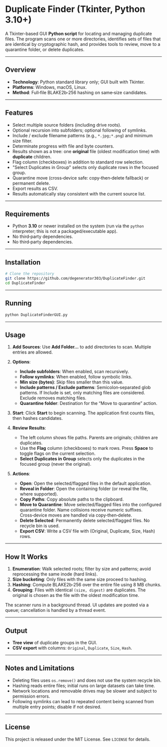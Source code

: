 # Duplicate Finder (Tkinter, Python 3.10+)

A Tkinter-based GUI **Python script** for locating and managing duplicate files. The program scans one or more directories, identifies sets of files that are identical by cryptographic hash, and provides tools to review, move to a quarantine folder, or delete duplicates.

---

## Overview

* **Technology**: Python standard library only; GUI built with Tkinter.
* **Platforms**: Windows, macOS, Linux.
* **Method**: Full‑file BLAKE2b‑256 hashing on same‑size candidates.

---

## Features

* Select multiple source folders (including drive roots).
* Optional recursion into subfolders; optional following of symlinks.
* Include / exclude filename patterns (e.g., `*.jpg;*.png`) and minimum size filter.
* Determinate progress with file and byte counters.
* Results shown as a tree: one **original** file (oldest modification time) with **duplicate** children.
* Flag column (checkboxes) in addition to standard row selection.
* "Select Duplicates in Group" selects only duplicate rows in the focused group.
* Quarantine move (cross‑device safe: copy‑then‑delete fallback) or permanent delete.
* Export results as CSV.
* Results automatically stay consistent with the current source list.

---

## Requirements

* Python **3.10** or newer installed on the system (run via the `python` interpreter; this is not a packaged/executable app).
* No third‑party dependencies.
* No third‑party dependencies.

---

## Installation

```bash
# Clone the repository
git clone https://github.com/degenerator303/DuplicateFinder.git
cd DuplicateFinder
```

---

## Running

```bash
python DuplicateFinderGUI.py
```

---

## Usage

1. **Add Sources**: Use **Add Folder…** to add directories to scan. Multiple entries are allowed.
2. **Options**:

   * **Include subfolders**: When enabled, scan recursively.
   * **Follow symlinks**: When enabled, follow symbolic links.
   * **Min size (bytes)**: Skip files smaller than this value.
   * **Include patterns / Exclude patterns**: Semicolon‑separated glob patterns. If Include is set, only matching files are considered. Exclude removes matching files.
   * **Quarantine folder**: Destination for the “Move to quarantine” action.
3. **Start**: Click **Start** to begin scanning. The application first counts files, then hashes candidates.
4. **Review Results**:

   * The left column shows file paths. Parents are originals; children are duplicates.
   * Use the **Flag** column (checkboxes) to mark rows. Press **Space** to toggle flags on the current selection.
   * **Select Duplicates in Group** selects only the duplicates in the focused group (never the original).
5. **Actions**:

   * **Open**: Open the selected/flagged files in the default application.
   * **Reveal in Folder**: Open the containing folder (or reveal the file, where supported).
   * **Copy Paths**: Copy absolute paths to the clipboard.
   * **Move to Quarantine**: Move selected/flagged files into the configured quarantine folder. Name collisions receive numeric suffixes. Cross‑device moves are handled via copy‑then‑delete.
   * **Delete Selected**: Permanently delete selected/flagged files. No recycle bin is used.
   * **Export CSV**: Write a CSV file with (Original, Duplicate, Size, Hash) rows.

---

## How It Works

1. **Enumeration**: Walk selected roots; filter by size and patterns; avoid reprocessing the same inode (hard links).
2. **Size bucketing**: Only files with the same size proceed to hashing.
3. **Hashing**: Compute BLAKE2b‑256 over the entire file using 8 MB chunks.
4. **Grouping**: Files with identical `(size, digest)` are duplicates. The original is chosen as the file with the oldest modification time.

The scanner runs in a background thread. UI updates are posted via a queue; cancellation is handled by a thread event.

---

## Output

* **Tree view** of duplicate groups in the GUI.
* **CSV export** with columns: `Original`, `Duplicate`, `Size`, `Hash`.

---

## Notes and Limitations

* Deleting files uses `os.remove()` and does not use the system recycle bin.
* Hashing reads entire files; initial runs on large datasets can take time.
* Network locations and removable drives may be slower and subject to permission errors.
* Following symlinks can lead to repeated content being scanned from multiple entry points; disable if not desired.

---

## License

This project is released under the MIT License. See `LICENSE` for details.
